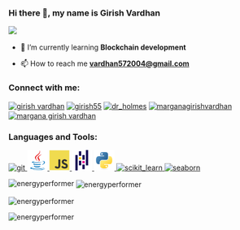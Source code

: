 
### Hi there 👋, my name is Girish Vardhan
![](https://i.pinimg.com/originals/c7/47/94/c747945f78f49103ebb48976b2247592.gif)


- 🌱 I’m currently learning **Blockchain development**

- 📫 How to reach me **vardhan572004@gmail.com**

<h3 align="left">Connect with me:</h3>
<p align="left">
<a href="https://linkedin.com/in/girish vardhan" target="blank"><img align="center" src="https://raw.githubusercontent.com/rahuldkjain/github-profile-readme-generator/master/src/images/icons/Social/linked-in-alt.svg" alt="girish vardhan" height="30" width="40" /></a>
<a href="https://kaggle.com/girish55" target="blank"><img align="center" src="https://raw.githubusercontent.com/rahuldkjain/github-profile-readme-generator/master/src/images/icons/Social/kaggle.svg" alt="girish55" height="30" width="40" /></a>
<a href="https://www.codechef.com/users/dr_holmes" target="blank"><img align="center" src="https://cdn.jsdelivr.net/npm/simple-icons@3.1.0/icons/codechef.svg" alt="dr_holmes" height="30" width="40" /></a>
<a href="https://codeforces.com/profile/marganagirishvardhan" target="blank"><img align="center" src="https://raw.githubusercontent.com/rahuldkjain/github-profile-readme-generator/master/src/images/icons/Social/codeforces.svg" alt="marganagirishvardhan" height="30" width="40" /></a>
<a href="https://leetcode.com/energyperformer/" target="blank"><img align="center" src="https://raw.githubusercontent.com/rahuldkjain/github-profile-readme-generator/master/src/images/icons/Social/leet-code.svg" alt="margana girish vardhan" height="30" width="40" /></a>
</p>

<h3 align="left">Languages and Tools:</h3>
<p align="left"> <a href="https://git-scm.com/" target="_blank" rel="noreferrer"> <img src="https://www.vectorlogo.zone/logos/git-scm/git-scm-icon.svg" alt="git" width="40" height="40"/> </a> <a href="https://www.java.com" target="_blank" rel="noreferrer"> <img src="https://raw.githubusercontent.com/devicons/devicon/master/icons/java/java-original.svg" alt="java" width="40" height="40"/> </a> <a href="https://developer.mozilla.org/en-US/docs/Web/JavaScript" target="_blank" rel="noreferrer"> <img src="https://raw.githubusercontent.com/devicons/devicon/master/icons/javascript/javascript-original.svg" alt="javascript" width="40" height="40"/> </a> <a href="https://pandas.pydata.org/" target="_blank" rel="noreferrer"> <img src="https://raw.githubusercontent.com/devicons/devicon/2ae2a900d2f041da66e950e4d48052658d850630/icons/pandas/pandas-original.svg" alt="pandas" width="40" height="40"/> </a> <a href="https://www.python.org" target="_blank" rel="noreferrer"> <img src="https://raw.githubusercontent.com/devicons/devicon/master/icons/python/python-original.svg" alt="python" width="40" height="40"/> </a> <a href="https://scikit-learn.org/" target="_blank" rel="noreferrer"> <img src="https://upload.wikimedia.org/wikipedia/commons/0/05/Scikit_learn_logo_small.svg" alt="scikit_learn" width="40" height="40"/> </a> <a href="https://seaborn.pydata.org/" target="_blank" rel="noreferrer"> <img src="https://seaborn.pydata.org/_images/logo-mark-lightbg.svg" alt="seaborn" width="40" height="40"/> </a> </p>

<p><img align="left" src="https://github-readme-stats.vercel.app/api/top-langs?username=energyperformer&show_icons=true&locale=en&layout=compact" alt="energyperformer" /></p>

<p>&nbsp;<img align="center" src="https://github-readme-stats.vercel.app/api?username=energyperformer&show_icons=true&locale=en" alt="energyperformer" /></p>

<p><img align="center" src="https://github-readme-streak-stats.herokuapp.com/?user=energyperformer&" alt="energyperformer" /></p>

<p align="left"> <img src="https://komarev.com/ghpvc/?username=energyperformer&label=Profile%20views&color=0e75b6&style=flat" alt="energyperformer" /> </p>
